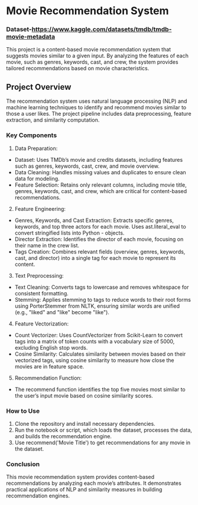 # Movie Recommendation System
### Dataset-https://www.kaggle.com/datasets/tmdb/tmdb-movie-metadata
This project is a content-based movie recommendation system that suggests movies similar to a given input. By analyzing the features of each movie, such as genres, keywords, cast, and crew, the system provides tailored recommendations based on movie characteristics.
## Project Overview

The recommendation system uses natural language processing (NLP) and machine learning techniques to identify and recommend movies similar to those a user likes. The project pipeline includes data preprocessing, feature extraction, and similarity computation.

### Key Components

1. Data Preparation:
- Dataset: Uses TMDb’s movie and credits datasets, including features such as genres, keywords, cast, crew, and movie overview.
- Data Cleaning: Handles missing values and duplicates to ensure clean data for modeling.
- Feature Selection: Retains only relevant columns, including movie title, genres, keywords, cast, and crew, which are critical for content-based recommendations.

2. Feature Engineering:
- Genres, Keywords, and Cast Extraction: Extracts specific genres, keywords, and top three actors for each movie. Uses ast.literal_eval to convert stringified lists into Python - objects.
- Director Extraction: Identifies the director of each movie, focusing on their name in the crew list.
- Tags Creation: Combines relevant fields (overview, genres, keywords, cast, and director) into a single tag for each movie to represent its content.

3. Text Preprocessing:
- Text Cleaning: Converts tags to lowercase and removes whitespace for consistent formatting.
- Stemming: Applies stemming to tags to reduce words to their root forms using PorterStemmer from NLTK, ensuring similar words are unified (e.g., "liked" and "like" become "like").

4. Feature Vectorization:
- Count Vectorizer: Uses CountVectorizer from Scikit-Learn to convert tags into a matrix of token counts with a vocabulary size of 5000, excluding English stop words.
- Cosine Similarity: Calculates similarity between movies based on their vectorized tags, using cosine similarity to measure how close the movies are in feature space.

5. Recommendation Function:
- The recommend function identifies the top five movies most similar to the user’s input movie based on cosine similarity scores.

### How to Use
1. Clone the repository and install necessary dependencies.
2. Run the notebook or script, which loads the dataset, processes the data, and builds the recommendation engine.
3. Use recommend('Movie Title') to get recommendations for any movie in the dataset.
### Conclusion
This movie recommendation system provides content-based recommendations by analyzing each movie’s attributes. It demonstrates practical applications of NLP and similarity measures in building recommendation engines.

